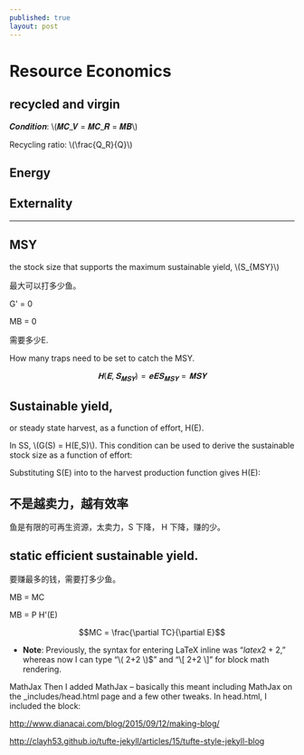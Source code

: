 ```yaml
---
published: true
layout: post
---
```


#  Resource Economics


## recycled and virgin 


𝑪𝒐𝒏𝒅𝒊𝒕𝒊𝒐𝒏: \\(𝑴𝑪_𝑽 = 𝑴𝑪_𝑹 = 𝑴𝑩\\)


Recycling ratio: \\(\frac{Q_R}{Q}\\)

## Energy




## Externality




---------------------------------------------------------------------------------------
## MSY

the stock size that supports the maximum sustainable yield, \\(S_{MSY}\\)

最大可以打多少鱼。

G' = 0


MB = 0

需要多少E.

How many traps need to be set to catch the MSY.


$$𝐇( 𝐄, 𝐒_{𝐌𝐒𝐘}) = 𝐞 𝐄 𝐒_{𝐌𝐒𝐘} = 𝐌𝐒𝐘$$




## Sustainable yield, 
or steady state harvest, as a function of effort, H(E).

In SS, \\(G(S) = H(E,S)\\). This condition can be used to derive the sustainable stock size
as a function of effort:

Substituting S(E) into to the harvest production function gives H(E):


## 不是越卖力，越有效率

鱼是有限的可再生资源，太卖力，S 下降， H 下降，赚的少。

## static efficient sustainable yield.

要赚最多的钱，需要打多少鱼。

MB = MC

MB = P H'(E)

$$MC = \frac{\partial TC}{\partial E}$$


* **Note**: Previously, the syntax for entering LaTeX inline was “$latex 2+2$,” whereas now I can type “\\( 2+2 \\)$”  and “\\[ 2+2 \\]” for block math rendering.

MathJax
Then I added MathJax – basically this meant including MathJax on the _includes/head.html page and a few other tweaks. In head.html, I included the block:

<script type="text/javascript" src="http://cdn.mathjax.org/mathjax/latest/MathJax.js?config=TeX-AMS-MML_HTMLorMML">
</script>

http://www.dianacai.com/blog/2015/09/12/making-blog/

http://clayh53.github.io/tufte-jekyll/articles/15/tufte-style-jekyll-blog